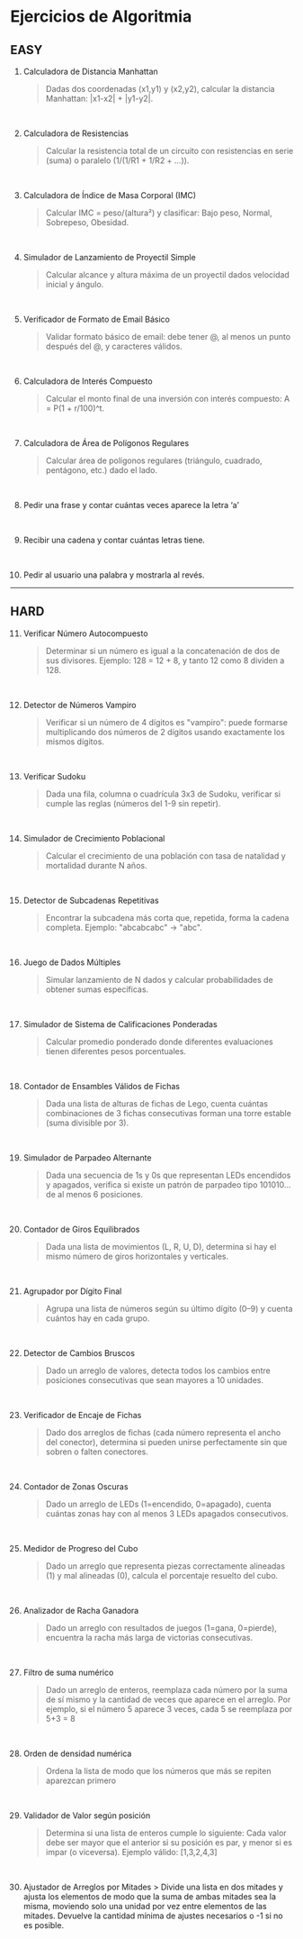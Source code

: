 # Ejercicios de Algoritmia 

## EASY
1. Calculadora de Distancia Manhattan
    > Dadas dos coordenadas (x1,y1) y (x2,y2), calcular la distancia Manhattan: |x1-x2| + |y1-y2|.

</br>

2. Calculadora de Resistencias 
    > Calcular la resistencia total de un circuito con resistencias en serie (suma) o paralelo (1/(1/R1 + 1/R2 + ...)).

</br>

3. Calculadora de Índice de Masa Corporal (IMC)
    > Calcular IMC = peso/(altura²) y clasificar: Bajo peso, Normal, Sobrepeso, Obesidad.

</br>

4. Simulador de Lanzamiento de Proyectil Simple
    > Calcular alcance y altura máxima de un proyectil dados velocidad inicial y ángulo.

</br>

5. Verificador de Formato de Email Básico
    > Validar formato básico de email: debe tener @, al menos un punto después del @, y caracteres válidos.

</br>

6. Calculadora de Interés Compuesto
    > Calcular el monto final de una inversión con interés compuesto: A = P(1 + r/100)^t.

</br>

7. Calculadora de Área de Polígonos Regulares
    > Calcular área de polígonos regulares (triángulo, cuadrado, pentágono, etc.) dado el lado.

</br>

8. Pedir una frase y contar cuántas veces aparece la letra ‘a’

</br>

9. Recibir una cadena y contar cuántas letras tiene.

</br>

10. Pedir al usuario una palabra y mostrarla al revés.

---

## HARD
11. Verificar Número Autocompuesto
    > Determinar si un número es igual a la concatenación de dos de sus divisores. Ejemplo: 128 = 12 + 8, y tanto 12 como 8 dividen a 128.

</br>

12. Detector de Números Vampiro 
    > Verificar si un número de 4 dígitos es "vampiro": puede formarse multiplicando dos números de 2 dígitos usando exactamente los mismos dígitos.

</br>

13. Verificar Sudoku 
    > Dada una fila, columna o cuadrícula 3x3 de Sudoku, verificar si cumple las reglas (números del 1-9 sin repetir).

</br>

14. Simulador de Crecimiento Poblacional
    > Calcular el crecimiento de una población con tasa de natalidad y mortalidad durante N años.

</br>

15. Detector de Subcadenas Repetitivas
    > Encontrar la subcadena más corta que, repetida, forma la cadena completa. Ejemplo: "abcabcabc" → "abc".

</br>

16. Juego de Dados Múltiples
    > Simular lanzamiento de N dados y calcular probabilidades de obtener sumas específicas.

</br>

17. Simulador de Sistema de Calificaciones Ponderadas
    > Calcular promedio ponderado donde diferentes evaluaciones tienen diferentes pesos porcentuales.

</br>

18. Contador de Ensambles Válidos de Fichas
    > Dada una lista de alturas de fichas de Lego, cuenta cuántas combinaciones de 3 fichas consecutivas forman una torre estable (suma divisible por 3).

</br>

19. Simulador de Parpadeo Alternante
    > Dada una secuencia de 1s y 0s que representan LEDs encendidos y apagados, verifica si existe un patrón de parpadeo tipo 101010... de al menos 6 posiciones.

</br>

20. Contador de Giros Equilibrados
    > Dada una lista de movimientos (L, R, U, D), determina si hay el mismo número de giros horizontales y verticales.

</br>

21. Agrupador por Dígito Final
    > Agrupa una lista de números según su último dígito (0–9) y cuenta cuántos hay en cada grupo.

</br>

22. Detector de Cambios Bruscos
    > Dado un arreglo de valores, detecta todos los cambios entre posiciones consecutivas que sean mayores a 10 unidades.

</br>

23. Verificador de Encaje de Fichas
    > Dado dos arreglos de fichas (cada número representa el ancho del conector), determina si pueden unirse perfectamente sin que sobren o falten conectores.

</br>

24. Contador de Zonas Oscuras
    > Dado un arreglo de LEDs (1=encendido, 0=apagado), cuenta cuántas zonas hay con al menos 3 LEDs apagados consecutivos.

</br>

25. Medidor de Progreso del Cubo
    > Dado un arreglo que representa piezas correctamente alineadas (1) y mal alineadas (0), calcula el porcentaje resuelto del cubo.

</br>

26. Analizador de Racha Ganadora
    > Dado un arreglo con resultados de juegos (1=gana, 0=pierde), encuentra la racha más larga de victorias consecutivas.

</br>

27. Filtro de suma numérico
    > Dado un arreglo de enteros, reemplaza cada número por la suma de sí mismo y la cantidad de veces que aparece en el arreglo. Por ejemplo, si el número 5 aparece 3 veces, cada 5 se reemplaza por 5+3 = 8

</br>

28. Orden de densidad numérica
    > Ordena la lista de modo que los números que más se repiten aparezcan primero

</br>

29. Validador de Valor según posición
    > Determina si una lista de enteros cumple lo siguiente: Cada valor debe ser mayor que el anterior si su posición es par, y menor si es impar (o viceversa). Ejemplo válido: [1,3,2,4,3]

</br>

30.  Ajustador de Arreglos por Mitades
    > Divide una lista en dos mitades y ajusta los elementos de modo que la suma de ambas mitades sea la misma, moviendo solo una unidad por vez entre elementos de las mitades. Devuelve la cantidad mínima de ajustes necesarios o -1 si no es posible.